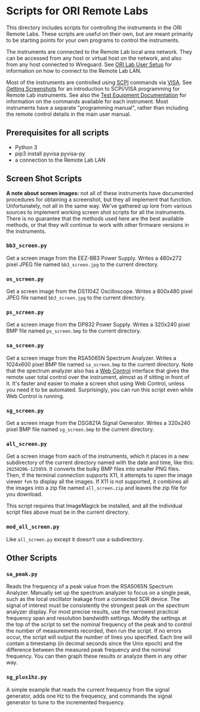 # Scripts for ORI Remote Labs

This directory includes scripts for controlling the instruments in the ORI Remote Labs. These scripts are useful on their own, but are meant primarily to be starting points for your own programs to control the instruments.

The instruments are connected to the Remote Lab local area network. They can be accessed from any host or virtual host on the network, and also from any host connected to Wireguard. See [ORI Lab User Setup](../ORI-Lab-User-Setup.md) for information on how to connect to the Remote Lab LAN.

Most of the instruments are controlled using [SCPI](https://en.wikipedia.org/wiki/Standard_Commands_for_Programmable_Instruments) commands via [VISA](https://en.wikipedia.org/wiki/Virtual_instrument_software_architecture). See [Getting Screenshots](../Getting%20Screenshots.md) for an introduction to SCPI/VISA programming for Remote Lab instruments. See also the [Test Equipment Documentation](../Test_Equipment) for information on the commands available for each instrument. Most instruments have a separate "programming manual", rather than including the remote control details in the main user manual.

## Prerequisites for all scripts

* Python 3
* pip3 install pyvisa pyvisa-py
* a connection to the Remote Lab LAN

## Screen Shot Scripts

__A note about screen images:__ not all of these instruments have documented procedures for obtaining a screenshot, but they all implement that function. Unfortunately, not all in the same way. We've gathered up lore from various sources to implement working screen shot scripts for all the instruments. There is no guarantee that the methods used here are the best available methods, or that they will continue to work with other firmware versions in the instruments.

### `bb3_screen.py`
Get a screen image from the EEZ-BB3 Power Supply.  Writes a 480x272 pixel JPEG file named `bb3_screen.jpg` to the current directory.

### `os_screen.py`
Get a screen image from the DS1104Z Oscilloscope.  Writes a 800x480 pixel JPEG file named `bb3_screen.jpg` to the current directory.

### `ps_screen.py`
Get a screen image from the DP832 Power Supply. Writes a 320x240 pixel BMP file named `ps_screen.bmp` to the current directory.

### `sa_screen.py`
Get a screen image from the RSA5065N Spectrum Analyzer. Writes a 1024x600 pixel BMP file named `sa_screen.bmp` to the current directory. Note that the spectrum analyzer also has a [Web Control](http://rsa5065n.sandiego.openresearch.institute) interface that gives the remote user total control over the instrument, almost as if sitting in front of it. It's faster and easier to make a screen shot using Web Control, unless you need it to be automated. Surprisingly, you can run this script even while Web Control is running.

### `sg_screen.py`
Get a screen image from the DSG821A Signal Generator. Writes a 320x240 pixel BMP file named `sg_screen.bmp` to the current directory.

### `all_screen.py`
Get a screen image from each of the instruments, which it places in a new subdirectory of the current directory named with the date and time, like this: `20250206-125959`. It converts the bulky BMP files into smaller PNG files. Then, if the terminal connection supports X11, it attempts to open the image viewer `feh` to display all the images. If X11 is not supported, it combines all the images into a zip file named `all_screen.zip` and leaves the zip file for you download.

This script requires that ImageMagick be installed, and all the individual script files above must be in the current directory.

### `mod_all_screen.py`
Like `all_screen.py` except it doesn't use a subdirectory.

## Other Scripts

### `sa_peak.py`
Reads the frequency of a peak value from the RSA5065N Spectrum Analyzer. Manually set up the spectrum analyzer to focus on a single peak, such as the local oscillator leakage from a connected SDR device. The signal of interest must be consistently the strongest peak on the spectrum analyzer display. For most precise results, use the narrowest practical frequency span and resolution bandwidth settings. Modify the settings at the top of the script to set the nominal frequency of the peak and to control the number of measurements recorded, then run the script. If no errors occur, the script will output the number of lines you specified. Each line will contain a timestamp (in decimal seconds since the Unix epoch) and the difference between the measured peak frequency and the nominal frequency. You can then graph these results or analyze them in any other way.

### `sg_plus1hz.py`
A simple example that reads the current frequency from the signal generator, adds one Hz to the frequency, and commands the signal generator to tune to the incremented frequency.
